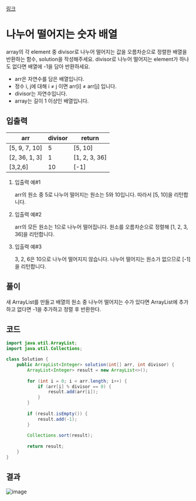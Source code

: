 [링크](https://school.programmers.co.kr/learn/courses/30/lessons/12910)
# 나누어 떨어지는 숫자 배열
array의 각 element 중 divisor로 나누어 떨어지는 값을 오름차순으로 정렬한 배열을 반환하는 함수, solution을 작성해주세요.
divisor로 나누어 떨어지는 element가 하나도 없다면 배열에 -1을 담아 반환하세요.

- arr은 자연수를 담은 배열입니다.
- 정수 i, j에 대해 i ≠ j 이면 arr[i] ≠ arr[j] 입니다.
- divisor는 자연수입니다.
- array는 길이 1 이상인 배열입니다.

## 입출력
|arr|divisor|return|
|---|---|---|
|[5, 9, 7, 10]|5|[5, 10]|
|[2, 36, 1, 3]|1|[1, 2, 3, 36]|
|[3,2,6]|10|[-1]|

1. 입출력 예#1

   arr의 원소 중 5로 나누어 떨어지는 원소는 5와 10입니다. 따라서 [5, 10]을 리턴합니다.

2. 입출력 예#2

   arr의 모든 원소는 1으로 나누어 떨어집니다. 원소를 오름차순으로 정렬해 [1, 2, 3, 36]을 리턴합니다.

3. 입출력 예#3

   3, 2, 6은 10으로 나누어 떨어지지 않습니다. 나누어 떨어지는 원소가 없으므로 [-1]을 리턴합니다.

## 풀이
새 ArrayList를 만들고 배열의 원소 중 나누어 떨어지는 수가 있다면 ArrayList에 추가하고 없다면 -1을 추가하고 정렬 후 반환한다.

## 코드
```java
import java.util.ArrayList;
import java.util.Collections;

class Solution {
    public ArrayList<Integer> solution(int[] arr, int divisor) {
        ArrayList<Integer> result = new ArrayList<>();
        
        for (int i = 0; i < arr.length; i++) {
            if (arr[i] % divisor == 0) {
                result.add(arr[i]);
            }
        }
        
        if (result.isEmpty()) {
            result.add(-1);
        }
        
        Collections.sort(result);
        
        return result;
    }
}
```

## 결과
![image](https://github.com/Goldbar97/Study/assets/100333239/a4168a59-aa89-4697-8203-0fca3931a66a)


